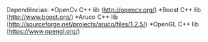Dependências:
  *OpenCv C++ lib (http://opencv.org/)
  *Boost C++ lib (http://www.boost.org/)
  *Aruco C++ lib (http://sourceforge.net/projects/aruco/files/1.2.5/)
  *OpenGL C++ lib (https://www.opengl.org/)
